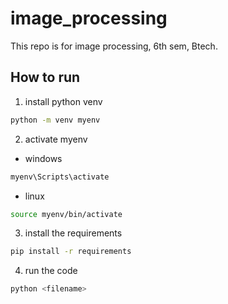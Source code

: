 # image_processing

This repo is for image processing, 6th sem, Btech.

## How to run

1. install python venv

```bash
python -m venv myenv
```

2. activate myenv

- windows
```bash
myenv\Scripts\activate
```

- linux
```bash
source myenv/bin/activate
```

3. install the requirements

```bash
pip install -r requirements
```

4. run the code

```bash
python <filename>
```